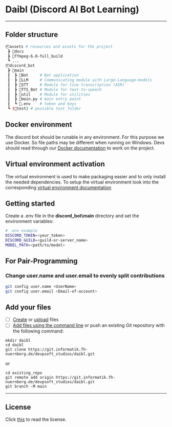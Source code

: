 # Daibl (Discord AI Bot Learning)

---

## Folder structure

```sh
📦assets # resources and assets for the project
 ┣ 📂docs
 ┣ 📂ffmpeg-6.0-full_build
 ┗ ...
📦discord_bot
 ┣ 📂main
 ┃  ┣ 📂Bot     # Bot application
 ┃  ┣ 📂LLM     # Communicating module with Large-Language-models
 ┃  ┣ 📂STT     # Module for live transcription (ASR)
 ┃  ┣ 📂TTS_Bot # Module for text-to-speech
 ┃  ┣ 📂util    # Module for utilities
 ┃  ┣ 📜main.py # main entry point
 ┃  ┗ 📜.env    # token and keys
 ┗ (📂test) # possible test folder
 ```

## Docker environment

The discord bot should be runable in any environment. For this purpose we use Docker. So file paths may be different when running on Windows. Devs should read through our [Docker documentation](assets/docs/Docker.md) to work on the project.

## **Virtual environment activation**

The virtual environment is used to make packaging easier and to only install the needed dependencies. To setup the virtual environment look into the corresponding [virtual environment documentation](assets/docs/Venv.md)

## Getting started

Create a .env file in the **discord_bot\main** directory and set the environment variables:

```sh
# .env example
DISCORD_TOKEN=<your_token>
DISCORD_GUILD=<guild-or-server_name>
MODEL_PATH=<path/to/model>
```

## For Pair-Programming

### Change user.name and user.email to evenly split contributions

```sh
git config user.name <UserName>
git config user.email <Email-of-account>
```

## Add your files

- [ ] [Create](https://docs.gitlab.com/ee/user/project/repository/web_editor.html#create-a-file) or [upload](https://docs.gitlab.com/ee/user/project/repository/web_editor.html#upload-a-file) files
- [ ] [Add files using the command line](https://docs.gitlab.com/ee/gitlab-basics/add-file.html#add-a-file-using-the-command-line) or push an existing Git repository with the following command:

```
mkdir daibl
cd daibl
git clone https://git.informatik.fh-nuernberg.de/devpsoft_studios/daibl.git
```

or

```
cd existing_repo
git remote add origin https://git.informatik.fh-nuernberg.de/devpsoft_studios/daibl.git
git branch -M main
```

***

## License

Click [this](/LICENSE) to read the license.
